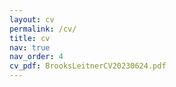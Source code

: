 ```yaml
---
layout: cv
permalink: /cv/
title: cv
nav: true
nav_order: 4
cv_pdf: BrooksLeitnerCV20230624.pdf
---
```

